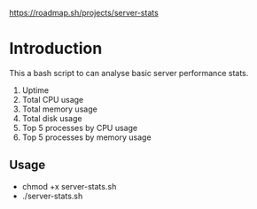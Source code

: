https://roadmap.sh/projects/server-stats

# Introduction
This a bash script to can analyse basic server performance stats. 

1. Uptime
2. Total CPU usage
3. Total memory usage 
4. Total disk usage 
5. Top 5 processes by CPU usage
6. Top 5 processes by memory usage

## Usage
- chmod +x server-stats.sh
- ./server-stats.sh
